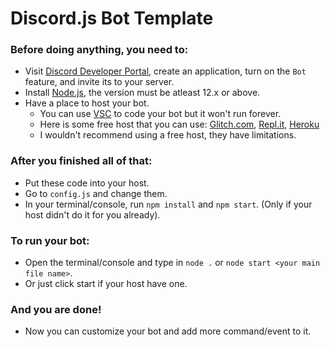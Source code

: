 # Discord.js Bot Template

### Before doing anything, you need to:
- Visit [Discord Developer Portal](https://discord.com/developers/applications), create an application, turn on the `Bot` feature, and invite its to your server.
- Install [Node.js](https://nodejs.org/en/), the version must be atleast 12.x or above.
- Have a place to host your bot.
  - You can use [VSC](https://code.visualstudio.com/) to code your bot but it won't run forever.
  - Here is some free host that you can use: [Glitch.com](https://glitch.com), [Repl.it](https://replit.com), [Heroku](https://www.heroku.com/)
  - I wouldn't recommend using a free host, they have limitations.

### After you finished all of that:
- Put these code into your host.
- Go to `config.js` and change them.
- In your terminal/console, run `npm install` and `npm start`. (Only if your host didn't do it for you already).

### To run your bot:
- Open the terminal/console and type in `node .` or `node start <your main file name>`.
- Or just click start if your host have one.

### And you are done!
- Now you can customize your bot and add more command/event to it.
